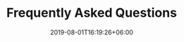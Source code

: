 ---
title: "Frequently Asked Questions"
date: 2019-08-01T16:19:26+06:00
draft: false
description: "this is meta description"
---